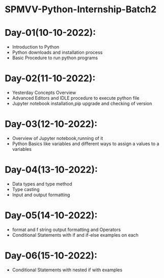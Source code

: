 # SPMVV-Python-Internship-Batch2

# Day-01(10-10-2022):
  - Introduction to Python
  - Python downloads and installation process
  - Basic Procedure to run python programs

# Day-02(11-10-2022):
  - Yesterday Concepts Overview
  - Advanced Editors and IDLE procedure to execute python file
  - Jupyter notebook installation,pip upgrade and checking of version

# Day-03(12-10-2022):
  - Overview of Jupyter notebook,running of it
  - Python Basics like variables and different ways to assign a values to a variables

# Day-04(13-10-2022):
  - Data types and type method
  - Type casting
  - Input and output formatting

# Day-05(14-10-2022):
  - format and f string output formatting and Operators
  - Conditional Statements with if and if-else examples on each

# Day-06(15-10-2022):
  - Conditional Statements with nested if with examples

